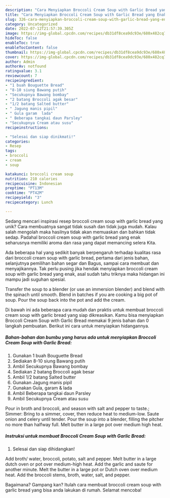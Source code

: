 ```yaml
---
description: "Cara Menyiapkan Broccoli Cream Soup with Garlic Bread yang Enak"
title: "Cara Menyiapkan Broccoli Cream Soup with Garlic Bread yang Enak"
slug: 326-cara-menyiapkan-broccoli-cream-soup-with-garlic-bread-yang-enak
category: Uncategorized
date: 2022-07-12T21:57:39.305Z
image: https://img-global.cpcdn.com/recipes/db31df8cea9dc93e/680x482cq70/broccoli-cream-soup-with-garlic-bread-foto-resep-utama.jpg
hideToc: false
enableToc: true
enableTocContent: false
thumbnail: https://img-global.cpcdn.com/recipes/db31df8cea9dc93e/680x482cq70/broccoli-cream-soup-with-garlic-bread-foto-resep-utama.jpg
cover: https://img-global.cpcdn.com/recipes/db31df8cea9dc93e/680x482cq70/broccoli-cream-soup-with-garlic-bread-foto-resep-utama.jpg
author: Admin
authorAv: notfound
ratingvalue: 3.1
reviewcount: 7
recipeingredient:
- "1 buah Bouguette Bread"
- "8-10 siung Bawang putih"
- "Secukupnya Bawang bombay"
- "2 batang Broccoli agak besar"
- "1/2 batang Salted butter"
- " Jagung manis pipil"
- " Gula garam  lada"
- " Beberapa tangkai daun Parsley"
- "Secukupnya Cream atau susu"
recipeinstructions:

- "Selesai dan siap dinikmati!"
categories:
- Resep
tags:
- broccoli
- cream
- soup

katakunci: broccoli cream soup 
nutrition: 210 calories
recipecuisine: Indonesian
preptime: "PT13M"
cooktime: "PT42M"
recipeyield: "3"
recipecategory: Lunch

---
```





Sedang mencari inspirasi resep broccoli cream soup with garlic bread yang unik? Cara membuatnya sangat tidak susah dan tidak juga mudah. Kalau salah mengolah maka hasilnya tidak akan memuaskan dan bahkan tidak sedap. Padahal broccoli cream soup with garlic bread yang enak seharusnya memiliki aroma dan rasa yang dapat memancing selera Kita.





Ada beberapa hal yang sedikit banyak berpengaruh terhadap kualitas rasa dari broccoli cream soup with garlic bread, pertama dari jenis bahan, selanjutnya pemilihan bahan segar dan Bagus, sampai cara membuat dan menyajikannya. Tak perlu pusing jika hendak menyiapkan broccoli cream soup with garlic bread yang enak,      asal sudah tahu triknya maka hidangan ini mampu jadi suguhan spesial.














Transfer the soup to a blender (or use an immersion blender) and blend with the spinach until smooth. Blend in batches if you are cooking a big pot of soup. Pour the soup back into the pot and add the cream.






Di bawah ini ada beberapa cara mudah dan praktis untuk membuat broccoli cream soup with garlic bread yang siap dikreasikan. Kamu bisa menyiapkan Broccoli Cream Soup with Garlic Bread memakai 9 jenis bahan dan 0 langkah pembuatan. Berikut ini cara untuk menyiapkan hidangannya.

<!--inarticleads1-->

##### Bahan-bahan dan bumbu yang harus ada untuk menyiapkan Broccoli Cream Soup with Garlic Bread:

1. Gunakan 1 buah Bouguette Bread
1. Sediakan 8-10 siung Bawang putih
1. Ambil Secukupnya Bawang bombay
1. Sediakan 2 batang Broccoli agak besar
1. Ambil 1/2 batang Salted butter
1. Gunakan  Jagung manis pipil
1. Gunakan  Gula, garam &amp; lada
1. Ambil  Beberapa tangkai daun Parsley
1. Ambil Secukupnya Cream atau susu


Pour in broth and broccoli, and season with salt and pepper to taste.; Simmer: Bring to a simmer, cover, then reduce heat to medium-low. Saute onion and celery until tender. Pour the soup into a blender, filling the pitcher no more than halfway full. Melt butter in a large pot over medium high heat. 

<!--inarticleads2-->

##### Instruksi untuk membuat Broccoli Cream Soup with Garlic Bread:


1. Selesai dan siap dihidangkan!

Add broth/ water, broccoli, potato, salt and pepper. Melt butter in a large dutch oven or pot over medium-high heat. Add the garlic and saute for another minute. Melt the butter in a large pot or Dutch oven over medium heat. Add the broccoli stems, broth, water, salt, and pepper. 

Bagaimana? Gampang kan? Itulah cara membuat broccoli cream soup with garlic bread yang bisa anda lakukan di rumah. Selamat mencoba!
